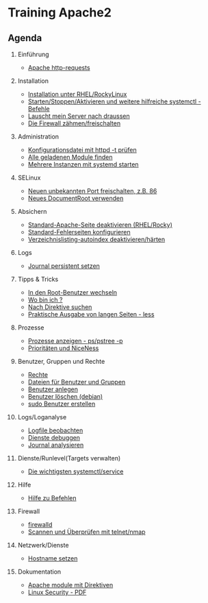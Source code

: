 # Training Apache2 

## Agenda 

  1. Einführung 
     * [Apache http-requests](apache-http-request.md) 
  1. Installation 
     * [Installation unter RHEL/RockyLinux](install-rhel.md)
     * [Starten/Stoppen/Aktivieren und weitere hilfreiche systemctl - Befehle](systemctl-service.md)
     * [Lauscht mein Server nach draussen](lsof.md) 
     * [Die Firewall zähmen/freischalten](firewall-cmd.md)
  1. Administration 
     * [Konfigurationsdatei mit httpd -t prüfen](httpd-t.md)
     * [Alle geladenen Module finden](script-modules.md)
     * [Mehrere Instanzen mit systemd starten](systemd-instances.md)
  1. SELinux 
     * [Neuen unbekannten Port freischalten, z.B. 86](selinux-port.md)
     * [Neues DocumentRoot verwenden](selinux-new-documentroot.md)
  
  1. Absichern
     * [Standard-Apache-Seite deaktivieren (RHEL/Rocky)](disable-default-page-rhel.md)
     * [Standard-Fehlerseiten konfigurieren](default-errordocument.md)
     * [Verzeichnislisting-autoindex deaktivieren/härten](disable-autoindex.md)

  1. Logs 
     * [Journal persistent setzen](journal-auto.md)
  1. Tipps & Tricks 
     * [In den Root-Benutzer wechseln](sudo.md)  
     * [Wo bin ich ?](pwd.md)
     * [Nach Direktive suchen](grep.md)
     * [Praktische Ausgabe von langen Seiten - less](less.md) 
  1. Prozesse 
     * [Prozesse anzeigen - ps/pstree -p](prozesse.md)
     * [Prioritäten und NiceNess](nice-pr.md)
  1. Benutzer, Gruppen und Rechte 
     * [Rechte](rechte.md) 
     * [Dateien für Benutzer und Gruppen](files-users-groups.md) 
     * [Benutzer anlegen](create-users.md) 
     * [Benutzer löschen (debian)](deluser.md)
     * [sudo Benutzer erstellen](mod-user-sudo.md) 
  1. Logs/Loganalyse
     * [Logfile beobachten](tailf.md)
     * [Dienste debuggen](debug-service.md)
     * [Journal analysieren](journalctl.md) 
  1. Dienste/Runlevel(Targets verwalten) 
     * [Die wichtigsten systemctl/service](systemctl-service.md)
  1. Hilfe 
     * [Hilfe zu Befehlen](help.md)
  1. Firewall 
     * [firewalld](firewalld.md)
     * [Scannen und Überprüfen mit telnet/nmap](nmap-telnet.md) 
  1. Netzwerk/Dienste 
     * [Hostname setzen](hostnamectl.md)
  1. Dokumentation
     * [Apache module mit Direktiven](https://httpd.apache.org/docs/2.4/en/mod/)
     * [Linux Security - PDF](https://schulung.t3isp.de/documents/linux-security.pdf)



